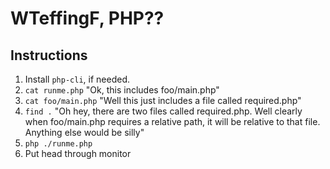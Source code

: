 # WTeffingF, PHP??
## Instructions
1. Install `php-cli`, if needed.
1. `cat runme.php`  "Ok, this includes foo/main.php"
1. `cat foo/main.php` "Well this just includes a file called required.php"
1. `find .`  "Oh hey, there are two files called required.php. Well clearly when foo/main.php requires a relative path, it will be relative to that file. Anything else would be silly"
1. `php ./runme.php`
1. Put head through monitor

